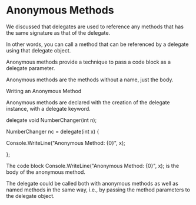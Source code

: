 <h1>Anonymous Methods</h1>

We discussed that delegates are used to reference any methods that
has the same signature as that of the delegate.

In other words, you can call a method that can be referenced by a
delegate using that delegate object.

Anonymous methods provide a technique to pass a code block as a
delegate parameter.

Anonymous methods are the methods without a name, just the body.

Writing an Anonymous Method

Anonymous methods are declared with the creation of the delegate
instance, with a delegate keyword.

delegate void NumberChanger(int n);

NumberChanger nc = delegate(int x) {

Console.WriteLine("Anonymous Method: {0}", x);

};

The code block Console.WriteLine("Anonymous Method: {0}", x); is
the body of the anonymous method.

The delegate could be called both with anonymous methods as well
as named methods in the same way, i.e., by passing the method
parameters to the delegate object.
